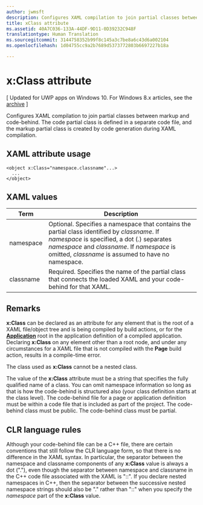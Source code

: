 ```yaml
---
author: jwmsft
description: Configures XAML compilation to join partial classes between markup and code-behind. The code partial class is defined in a separate code file, and the markup partial class is created by code generation during XAML compilation.
title: xClass attribute
ms.assetid: 40A7C036-133A-44DF-9D11-0D39232C948F
translationtype: Human Translation
ms.sourcegitcommit: 3144758352b99f8c145a3c7be8a6c43d6a002104
ms.openlocfilehash: 1d04755cc9a2b7689d5373772803b6697227b18a

---
```


# x:Class attribute

\[ Updated for UWP apps on Windows 10. For Windows 8.x articles, see the [archive](http://go.microsoft.com/fwlink/p/?linkid=619132) \]

Configures XAML compilation to join partial classes between markup and code-behind. The code partial class is defined in a separate code file, and the markup partial class is created by code generation during XAML compilation.

## XAML attribute usage


``` syntax
<object x:Class="namespace.classname"...>
  ...
</object>
```

## XAML values

| Term | Description |
|------|-------------|
| namespace | Optional. Specifies a namespace that contains the partial class identified by _classname_. If _namespace_ is specified, a dot (.) separates _namespace_ and _classname_. If _namespace_ is omitted, _classname_ is assumed to have no namespace. |
| classname | Required. Specifies the name of the partial class that connects the loaded XAML and your code-behind for that XAML. | 

## Remarks

**x:Class** can be declared as an attribute for any element that is the root of a XAML file/object tree and is being compiled by build actions, or for the [**Application**](https://msdn.microsoft.com/library/windows/apps/br242324) root in the application definition of a compiled application. Declaring **x:Class** on any element other than a root node, and under any circumstances for a XAML file that is not compiled with the **Page** build action, results in a compile-time error.

The class used as **x:Class** cannot be a nested class.

The value of the **x:Class** attribute must be a string that specifies the fully qualified name of a class. You can omit namespace information so long as that is how the code-behind is structured also (your class definition starts at the class level). The code-behind file for a page or application definition must be within a code file that is included as part of the project. The code-behind class must be public. The code-behind class must be partial.

## CLR language rules

Although your code-behind file can be a C++ file, there are certain conventions that still follow the CLR language form, so that there is no difference in the XAML syntax. In particular, the separator between the namespace and classname components of any **x:Class** value is always a dot ("."), even though the separator between namespace and classname in the C++ code file associated with the XAML is "::". If you declare nested namespaces in C++, then the separator between the successive nested namespace strings should also be "." rather than "::" when you specify the *namespace* part of the **x:Class** value.




<!--HONumber=Aug16_HO3-->


